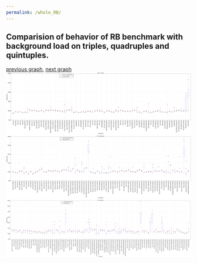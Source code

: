 ```yaml
---
permalink: /whole_RB/
---
```



 ## Comparision of behavior of RB benchmark with background load on triples, quadruples and quintuples.

[previous graph](../whole_PDFD/), [next graph](../whole_ROD/)
![graph figure](./images/triple/RB_box.png)![graph figure](./images/quadruple/RB_box.png)![graph figure](./images/quintuple/RB_box.png)